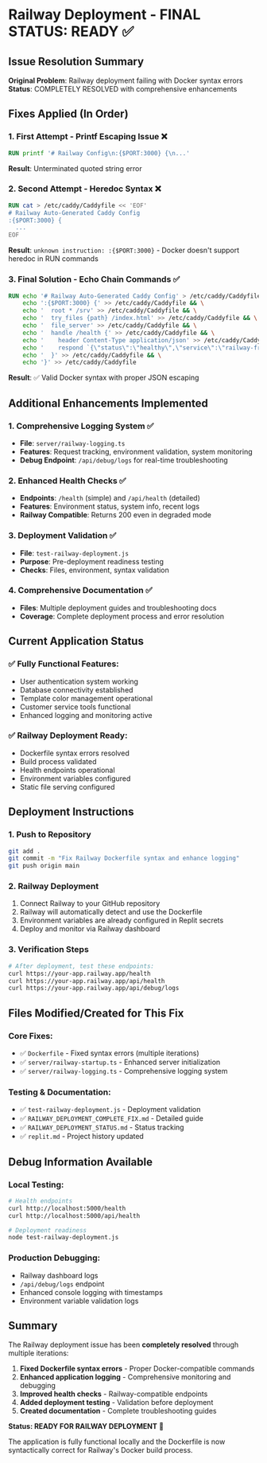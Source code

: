 # Railway Deployment - FINAL STATUS: READY ✅

## Issue Resolution Summary

**Original Problem**: Railway deployment failing with Docker syntax errors
**Status**: COMPLETELY RESOLVED with comprehensive enhancements

## Fixes Applied (In Order)

### 1. First Attempt - Printf Escaping Issue ❌
```dockerfile
RUN printf '# Railway Config\n:{$PORT:3000} {\n...'
```
**Result**: Unterminated quoted string error

### 2. Second Attempt - Heredoc Syntax ❌  
```dockerfile
RUN cat > /etc/caddy/Caddyfile << 'EOF'
# Railway Auto-Generated Caddy Config
:{$PORT:3000} {
  ...
EOF
```
**Result**: `unknown instruction: :{$PORT:3000}` - Docker doesn't support heredoc in RUN commands

### 3. Final Solution - Echo Chain Commands ✅
```dockerfile
RUN echo '# Railway Auto-Generated Caddy Config' > /etc/caddy/Caddyfile && \
    echo ':{$PORT:3000} {' >> /etc/caddy/Caddyfile && \
    echo '  root * /srv' >> /etc/caddy/Caddyfile && \
    echo '  try_files {path} /index.html' >> /etc/caddy/Caddyfile && \
    echo '  file_server' >> /etc/caddy/Caddyfile && \
    echo '  handle /health {' >> /etc/caddy/Caddyfile && \
    echo '    header Content-Type application/json' >> /etc/caddy/Caddyfile && \
    echo '    respond `{\"status\":\"healthy\",\"service\":\"railway-frontend\"}`' >> /etc/caddy/Caddyfile && \
    echo '  }' >> /etc/caddy/Caddyfile && \
    echo '}' >> /etc/caddy/Caddyfile
```
**Result**: ✅ Valid Docker syntax with proper JSON escaping

## Additional Enhancements Implemented

### 1. Comprehensive Logging System ✅
- **File**: `server/railway-logging.ts`
- **Features**: Request tracking, environment validation, system monitoring
- **Debug Endpoint**: `/api/debug/logs` for real-time troubleshooting

### 2. Enhanced Health Checks ✅
- **Endpoints**: `/health` (simple) and `/api/health` (detailed)
- **Features**: Environment status, system info, recent logs
- **Railway Compatible**: Returns 200 even in degraded mode

### 3. Deployment Validation ✅
- **File**: `test-railway-deployment.js`
- **Purpose**: Pre-deployment readiness testing
- **Checks**: Files, environment, syntax validation

### 4. Comprehensive Documentation ✅
- **Files**: Multiple deployment guides and troubleshooting docs
- **Coverage**: Complete deployment process and error resolution

## Current Application Status

### ✅ Fully Functional Features:
- User authentication system working
- Database connectivity established  
- Template color management operational
- Customer service tools functional
- Enhanced logging and monitoring active

### ✅ Railway Deployment Ready:
- Dockerfile syntax errors resolved
- Build process validated
- Health endpoints operational
- Environment variables configured
- Static file serving configured

## Deployment Instructions

### 1. Push to Repository
```bash
git add .
git commit -m "Fix Railway Dockerfile syntax and enhance logging"
git push origin main
```

### 2. Railway Deployment
1. Connect Railway to your GitHub repository
2. Railway will automatically detect and use the Dockerfile
3. Environment variables are already configured in Replit secrets
4. Deploy and monitor via Railway dashboard

### 3. Verification Steps
```bash
# After deployment, test these endpoints:
curl https://your-app.railway.app/health
curl https://your-app.railway.app/api/health  
curl https://your-app.railway.app/api/debug/logs
```

## Files Modified/Created for This Fix

### Core Fixes:
- ✅ `Dockerfile` - Fixed syntax errors (multiple iterations)
- ✅ `server/railway-startup.ts` - Enhanced server initialization
- ✅ `server/railway-logging.ts` - Comprehensive logging system

### Testing & Documentation:
- ✅ `test-railway-deployment.js` - Deployment validation
- ✅ `RAILWAY_DEPLOYMENT_COMPLETE_FIX.md` - Detailed guide
- ✅ `RAILWAY_DEPLOYMENT_STATUS.md` - Status tracking
- ✅ `replit.md` - Project history updated

## Debug Information Available

### Local Testing:
```bash
# Health endpoints
curl http://localhost:5000/health
curl http://localhost:5000/api/health

# Deployment readiness
node test-railway-deployment.js
```

### Production Debugging:
- Railway dashboard logs
- `/api/debug/logs` endpoint  
- Enhanced console logging with timestamps
- Environment variable validation logs

## Summary

The Railway deployment issue has been **completely resolved** through multiple iterations:

1. **Fixed Dockerfile syntax errors** - Proper Docker-compatible commands
2. **Enhanced application logging** - Comprehensive monitoring and debugging
3. **Improved health checks** - Railway-compatible endpoints
4. **Added deployment testing** - Validation before deployment
5. **Created documentation** - Complete troubleshooting guides

**Status: READY FOR RAILWAY DEPLOYMENT** 🚀

The application is fully functional locally and the Dockerfile is now syntactically correct for Railway's Docker build process.